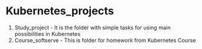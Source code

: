 # Kubernetes_projects

1. Study_project - It is the folder with simple tasks for using main possibilities in Kubernetes
2. Course_softserve - This is folder for homework from Kubernetes Course
